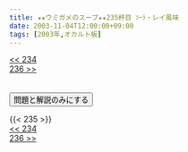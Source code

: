 ```yaml
---
title: ★★ウミガメのスープ★★235杯目 ｿｰﾗ・レイ風味
date: 2003-11-04T12:00:00+09:00
tags: [2003年,オカルト板]
---
```

<div class="th_left"><a href="../234"><< 234</a></div>
<div class="th_right"><a href="../236">236 >></a></div>
<br><br>
<script src="../../js/cupsoup.js"></script>
<form>
<input type="button" value="問題と解説のみにする" onClick="toggleCupsoup()">
</form>
{{< 235 >}}
<div class="th_left"><a href="../234"><< 234</a></div>
<div class="th_right"><a href="../236">236 >></a></div>